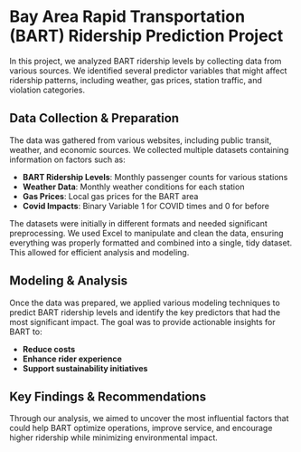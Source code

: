 # Bay Area Rapid Transportation (BART) Ridership Prediction Project

In this project, we analyzed BART ridership levels by collecting data from various sources. We identified several predictor variables that might affect ridership patterns, including weather, gas prices, station traffic, and violation categories.

## Data Collection & Preparation
The data was gathered from various websites, including public transit, weather, and economic sources. We collected multiple datasets containing information on factors such as:
- **BART Ridership Levels**: Monthly passenger counts for various stations
- **Weather Data**: Monthly weather conditions for each station
- **Gas Prices**: Local gas prices for the BART area
- **Covid Impacts**: Binary Variable 1 for COVID times and 0 for before

The datasets were initially in different formats and needed significant preprocessing. We used Excel to manipulate and clean the data, ensuring everything was properly formatted and combined into a single, tidy dataset. This allowed for efficient analysis and modeling.

## Modeling & Analysis
Once the data was prepared, we applied various modeling techniques to predict BART ridership levels and identify the key predictors that had the most significant impact. The goal was to provide actionable insights for BART to:
- **Reduce costs**
- **Enhance rider experience**
- **Support sustainability initiatives**

## Key Findings & Recommendations
Through our analysis, we aimed to uncover the most influential factors that could help BART optimize operations, improve service, and encourage higher ridership while minimizing environmental impact.
